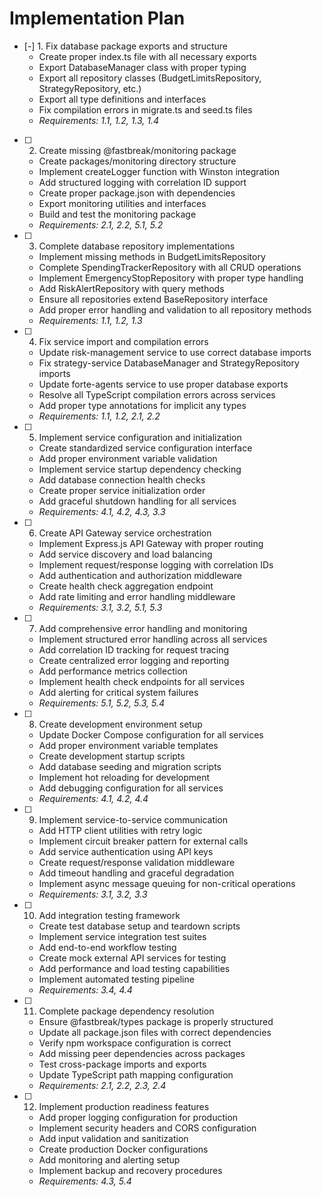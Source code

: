 # Implementation Plan

- [-] 1. Fix database package exports and structure
  - Create proper index.ts file with all necessary exports
  - Export DatabaseManager class with proper typing
  - Export all repository classes (BudgetLimitsRepository, StrategyRepository, etc.)
  - Export all type definitions and interfaces
  - Fix compilation errors in migrate.ts and seed.ts files
  - _Requirements: 1.1, 1.2, 1.3, 1.4_

- [ ] 2. Create missing @fastbreak/monitoring package
  - Create packages/monitoring directory structure
  - Implement createLogger function with Winston integration
  - Add structured logging with correlation ID support
  - Create proper package.json with dependencies
  - Export monitoring utilities and interfaces
  - Build and test the monitoring package
  - _Requirements: 2.1, 2.2, 5.1, 5.2_

- [ ] 3. Complete database repository implementations
  - Implement missing methods in BudgetLimitsRepository
  - Complete SpendingTrackerRepository with all CRUD operations
  - Implement EmergencyStopRepository with proper type handling
  - Add RiskAlertRepository with query methods
  - Ensure all repositories extend BaseRepository interface
  - Add proper error handling and validation to all repository methods
  - _Requirements: 1.1, 1.2, 1.3_

- [ ] 4. Fix service import and compilation errors
  - Update risk-management service to use correct database imports
  - Fix strategy-service DatabaseManager and StrategyRepository imports
  - Update forte-agents service to use proper database exports
  - Resolve all TypeScript compilation errors across services
  - Add proper type annotations for implicit any types
  - _Requirements: 1.1, 1.2, 2.1, 2.2_

- [ ] 5. Implement service configuration and initialization
  - Create standardized service configuration interface
  - Add proper environment variable validation
  - Implement service startup dependency checking
  - Add database connection health checks
  - Create proper service initialization order
  - Add graceful shutdown handling for all services
  - _Requirements: 4.1, 4.2, 4.3, 3.3_

- [ ] 6. Create API Gateway service orchestration
  - Implement Express.js API Gateway with proper routing
  - Add service discovery and load balancing
  - Implement request/response logging with correlation IDs
  - Add authentication and authorization middleware
  - Create health check aggregation endpoint
  - Add rate limiting and error handling middleware
  - _Requirements: 3.1, 3.2, 5.1, 5.3_

- [ ] 7. Add comprehensive error handling and monitoring
  - Implement structured error handling across all services
  - Add correlation ID tracking for request tracing
  - Create centralized error logging and reporting
  - Add performance metrics collection
  - Implement health check endpoints for all services
  - Add alerting for critical system failures
  - _Requirements: 5.1, 5.2, 5.3, 5.4_

- [ ] 8. Create development environment setup
  - Update Docker Compose configuration for all services
  - Add proper environment variable templates
  - Create development startup scripts
  - Add database seeding and migration scripts
  - Implement hot reloading for development
  - Add debugging configuration for all services
  - _Requirements: 4.1, 4.2, 4.4_

- [ ] 9. Implement service-to-service communication
  - Add HTTP client utilities with retry logic
  - Implement circuit breaker pattern for external calls
  - Add service authentication using API keys
  - Create request/response validation middleware
  - Add timeout handling and graceful degradation
  - Implement async message queuing for non-critical operations
  - _Requirements: 3.1, 3.2, 3.3_

- [ ] 10. Add integration testing framework
  - Create test database setup and teardown scripts
  - Implement service integration test suites
  - Add end-to-end workflow testing
  - Create mock external API services for testing
  - Add performance and load testing capabilities
  - Implement automated testing pipeline
  - _Requirements: 3.4, 4.4_

- [ ] 11. Complete package dependency resolution
  - Ensure @fastbreak/types package is properly structured
  - Update all package.json files with correct dependencies
  - Verify npm workspace configuration is correct
  - Add missing peer dependencies across packages
  - Test cross-package imports and exports
  - Update TypeScript path mapping configuration
  - _Requirements: 2.1, 2.2, 2.3, 2.4_

- [ ] 12. Implement production readiness features
  - Add proper logging configuration for production
  - Implement security headers and CORS configuration
  - Add input validation and sanitization
  - Create production Docker configurations
  - Add monitoring and alerting setup
  - Implement backup and recovery procedures
  - _Requirements: 4.3, 5.4_